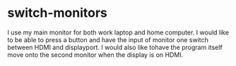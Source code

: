 # switch-monitors
I use my main monitor for both work laptop and home computer. I would like to be able to press a button and have the input of monitor one switch between HDMI and displayport. I would also like tohave the program itself move onto the second monitor when the display is on HDMI.
